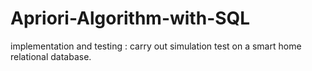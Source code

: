 # Apriori-Algorithm-with-SQL
implementation and testing :  carry out simulation test on a smart home relational database.
